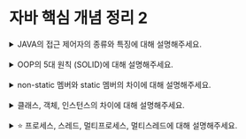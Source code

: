 # 자바 핵심 개념 정리 2
<details>
<summary>JAVA의 접근 제어자의 종류와 특징에 대해 설명해주세요.</summary>
<div markdown="1">
<ul>
<li>public : 외부 클래스도 사용할 수 있다.</li>
<li>protected : 같은 패키지 또는 자식 클래스에서 사용할 수 있다.</li>
<li>default : 같은 패키지에서만 사용할 수 있다.</li>
<li>private : 내부에서만 사용할 수 있다.</li>
</ul>
</div>
</details>
<br>

<details>
<summary>OOP의 5대 원칙 (SOLID)에 대해 설명해주세요.</summary>
<div markdown="1">
<h2>SRP(단일책임원칙)</h2>
<ul>
<li>한 클래스는 하나의 책임만 가져야 한다.</li>
<li>‘변경’을 기준으로 삼음 → 변경 있을 때 파급효과가 적으면 잘 따른 것</li>
</ul>
<h2>OCP(개방-폐쇄원칙)</h2>
<ul>
<li>확장에는 열려있으나 변경에는 닫혀있어야 한다.</li>
<li>다형성을 이용한다. <pre><code class="language-java">public class MemberService { 
//private MemberRepository = new MemoryMemberRepository(); 
private MemberRepository = new JdbcMemberRepository(); 
}</code></pre>
</li>
<li>위의 코드의 한계: 다형성을 활용했으나 구현 객체를 변경하기 위해서는 클라이언트 코드를 변경해야하기 때문에 OCP원칙을 지킬 수 없음</li>
<li>해결책: 객체를 생성하고 연관 관계를 맺어주는 별도의 조립, 설정자 이용(스프링 컨테이너를 사용하면 됨)</li>
</ul>
<h2>LSP(리스코프 치환 원칙</h2>
<ul>
<li>다형성에서 하위 클래스는 인터페이스 규약을 모두 지켜야 한다.</li>
</ul>
<h2>ISP(인터페이스 분리 원칙)</h2>
<ul>
<li>특정 클라이언트를 위한 인터페이스 여러 개가 하나의 범용 인터페이스보다 낫다.</li>
<li>이유 : 인터페이스가 명확해지고, 대체 가능성을 높이기 때문</li>
</ul>
<h2>DIP(의존관계 역전 원칙)</h2>
<ul>
<li>추상화에 의존해야지 구체화에 의존하면 안 된다.</li>
<li>= 인터페이스에 의존해야지 구현 클래스에 의존하면 안 된다.</li>
<li>=역할에 의존하게 해야 한다.</li>
</ul>
</div>
</details>
<br>

<details>
<summary>non-static 멤버와 static 멤버의 차이에 대해 설명해주세요.</summary>
<div markdown="1">
<ul>
<li>static<ul>
<li>meathod area의 공간에 메모리 할당되어 직접 접근이 가능하다.</li>
<li>final static을 이용하면 절대적으로 변하지 않도록 할 수 있다.</li>
</ul>
</li>
<li>non-static<ul>
<li>method area에 할당되지 않기 때문에 객체를 만들어 접근해야 한다.</li>
<li>객체를 만들면 인스턴스 heap 영역 메모리에 생성됩니다.</li>
<li>객체 사용이 끝나면 GC에 의해 정리된다.</li>
</ul>
</li>
</ul>
</div>
</details>
<br>

<details>
<summary>클래스, 객체, 인스턴스의 차이에 대해 설명해주세요.</summary>
<div markdown="1">
<ul>
<li>클래스<ul>
<li>객체를 만들어 내기 위한 설계도 또는 틀    </li>
</ul>
</li>
<li>객체<ul>
<li>클래스의 인스턴스</li>
</ul>
</li>
<li>인스턴스<ul>
<li>설계도를 바탕으로 구현된 실체</li>
<li>new 연산자를 통해 생성자를 호출해서 메모리에 올라온 객체의 상태</li>
</ul>
</li>
</ul>
</div>
</details>
<br>

<details>
<summary>⭐️ 프로세스, 스레드, 멀티프로세스, 멀티스레드에 대해 설명해주세요.</summary>
<div markdown="1">
<ul>
<li><p>프로세스</p>
<ul>
<li>운영체제로부터 자원을 할당받는 작업의 단위</li>
<li>각각 독립된 메모리 영역을 할당 받는다.</li>
</ul>
</li>
<li><p>스레드</p>
<ul>
<li>프로세스가 할당받는 자원을 이용하는 실행의 단위</li>
<li>프로세스 내에서 각각 stack만 따로 할당받고 Code,Data,Heap 영역은 공유한다.</li>
<li>Java에서는 Runnable 인터페이스를 구현하거나 Thread 클래스를 상속 받아 구현한다.</li>
</ul>
</li>
<li><p>멀티프로세스</p>
<ul>
<li>하나의 응용프로그램을 여러 개의 프로세스로 구성하여 각 프로세스가 하나의 작업을 처리하게한다.</li>
<li>하나의 프로세스가 죽더라도 다른 프로세스에 영향을 주지 않는다.</li>
</ul>
</li>
<li><p>멀티스레드</p>
<ul>
<li>하나의 프로세스에 여러 스레드로 자원을 공유하면서 작업을 수행한다.</li>
<li>멀티 프로세스 보다 적은 메모리 공간을 차지한다.</li>
</ul>
</li>
</ul></div>
</details>
<br>
